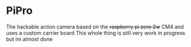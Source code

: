 # PiPro
The hackable action camera based on the ~~raspberry pi zero 2w~~ CM4 and uses a custom carrier board
This whole thing is still very work in progress but im almost done
